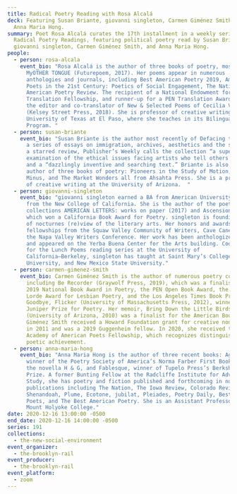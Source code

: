 ```yaml
---
title: Radical Poetry Reading with Rosa Alcalá
deck: Featuring Susan Briante, giovanni singleton, Carmen Giménez Smith, and
  Anna Maria Hong.
summary: Poet Rosa Alcalá curates the 17th installment in a weekly series of
  Radical Poetry Readings, featuring political poetry read by Susan Briante,
  giovanni singleton, Carmen Giménez Smith, and Anna Maria Hong.
people:
  - person: rosa-alcala
    event_bio: "Rosa Alcalá is the author of three books of poetry, most recently
      MyOTHER TONGUE (Futurepoem, 2017). Her poems appear in numerous
      anthologies and journals, including Best American Poetry 2019, American
      Poets in the 21st Century: Poetics of Social Engagement, The Nation, and
      American Poetry Review. The recipient of a National Endowment for the Arts
      Translation Fellowship, and runner-up for a PEN Translation Award, she is
      the editor and co-translator of New & Selected Poems of Cecilia Vicuña:
      (Kelsey Street Press, 2018). She is professor of creative writing at the
      University of Texas at El Paso, where she teaches in its Bilingual MFA
      Program. "
  - person: susan-briante
    event_bio: "Susan Briante is the author most recently of Defacing the Monument,
      a series of essays on immigration, archives, aesthetics and the state. In
      a starred review, Publisher’s Weekly calls the collection “a superb
      examination of the ethical issues facing artists who tell others’ stories”
      and a “dazzlingly inventive and searching text.” Briante is also the
      author of three books of poetry: Pioneers in the Study of Motion, Utopia
      Minus, and The Market Wonders all from Ahsahta Press. She is a professor
      of creative writing at the University of Arizona.  "
  - person: giovanni-singleton
    event_bio: "giovanni singleton earned a BA from American University and an MFA
      from the New College of California. She is the author of the poetry
      collections AMERICAN LETTERS: works on paper (2017) and Ascension (2011),
      which won a California Book Award for Poetry. singleton is founding editor
      of nocturnes (re)view of the literary arts. Her honors and awards include
      fellowships from the Squaw Valley Community of Writers, Cave Canem, and
      the Napa Valley Writers Conference. Her work has been anthologized widely
      and appeared on the Yerba Buena Center for the Arts building. Coordinator
      for the Lunch Poems reading series at the University of
      California–Berkeley, singleton has taught at Saint Mary’s College, Naropa
      University, and New Mexico State University."
  - person: carmen-gimenez-smith
    event_bio: Carmen Giménez Smith is the author of numerous poetry collections,
      including Be Recorder (Graywolf Press, 2019), which was a finalist for the
      2019 National Book Award in Poetry, the PEN Open Book Award, the Audre
      Lorde Award for Lesbian Poetry, and the Los Angeles Times Book Prize; and
      Goodbye, Flicker (University of Massachusetts Press, 2012), winner of the
      Juniper Prize for Poetry. Her memoir, Bring Down the Little Birds
      (University of Arizona, 2010) was a finalist for the American Book Award.
      Giménez Smith received a Howard Foundation grant for creative nonfiction
      in 2011 and was a 2019 Guggenheim fellow. In 2020, she received the
      Academy of American Poets Fellowship, which recognizes distinguished
      poetic achievement.
  - person: anna-maria-hong
    event_bio: "Anna Maria Hong is the author of three recent books: Age of Glass,
      winner of the Poetry Society of America’s Norma Farber First Book Award,
      the novella H & G, and Fablesque, winner of Tupelo Press’s Berkshire
      Prize. A former Bunting Fellow at the Radcliffe Institute for Advanced
      Study, she has poetry and fiction published and forthcoming in numerous
      publications including The Nation, The Iowa Review, Colorado Review,
      Shenandoah, Plume, Ecotone, jubilat, Pleiades, Poetry Daily, Best New
      Poets, and The Best American Poetry. She is an Assistant Professor at
      Mount Holyoke College."
date: 2020-12-16 13:00:00 -0500
end_date: 2020-12-16 14:00:00 -0500
series: 191
collections:
  - the-new-social-environment
event_organizer:
  - the-brooklyn-rail
event_producer:
  - the-brooklyn-rail
event_platform:
  - zoom
---
```


